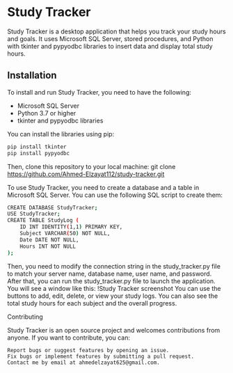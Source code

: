 # Study Tracker

Study Tracker is a desktop application that helps you track your study hours and goals. It uses Microsoft SQL Server, stored procedures, and Python with tkinter and pypyodbc libraries to insert data and display total study hours.

## Installation

To install and run Study Tracker, you need to have the following:

- Microsoft SQL Server
- Python 3.7 or higher
- tkinter and pypyodbc libraries

You can install the libraries using pip:

```bash
pip install tkinter
pip install pypyodbc
```

Then, clone this repository to your local machine:
git clone https://github.com/Ahmed-Elzayat112/study-tracker.git

To use Study Tracker, you need to create a database and a table in Microsoft SQL Server. You can use the following SQL script to create them:
```bash
CREATE DATABASE StudyTracker;
USE StudyTracker;
CREATE TABLE StudyLog (
    ID INT IDENTITY(1,1) PRIMARY KEY,
    Subject VARCHAR(50) NOT NULL,
    Date DATE NOT NULL,
    Hours INT NOT NULL
);
```

Then, you need to modify the connection string in the study_tracker.py file to match your server name, database name, user name, and password.
After that, you can run the study_tracker.py file to launch the application. You will see a window like this:
!Study Tracker screenshot
You can use the buttons to add, edit, delete, or view your study logs. You can also see the total study hours for each subject and the overall progress.

Contributing

Study Tracker is an open source project and welcomes contributions from anyone. If you want to contribute, you can:

    Report bugs or suggest features by opening an issue.
    Fix bugs or implement features by submitting a pull request.
    Contact me by email at ahmedelzayat625@gmail.com.


